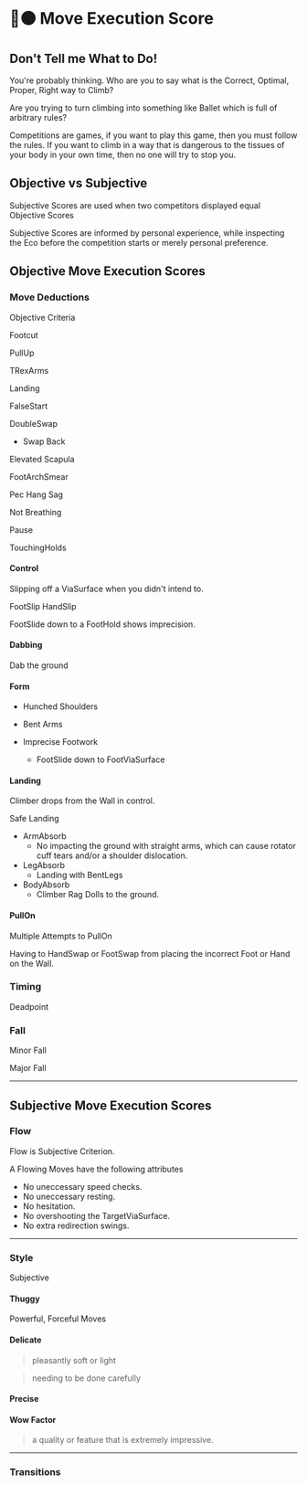 # 🔷🟠 Move Execution Score

## Don't Tell me What to Do!

You're probably thinking. Who are you to say what is the Correct, Optimal, Proper, Right way to Climb?

Are you trying to turn climbing into something like Ballet which is full of arbitrary rules?

Competitions are games, if you want to play this game, then you must follow the rules. If you want to climb in a way that is dangerous to the tissues of your body in your own time, then no one will try to stop you.

## Objective vs Subjective

Subjective Scores are used when two competitors displayed equal Objective Scores

Subjective Scores are informed by personal experience, while inspecting the Eco before the competition starts or merely personal preference.

## Objective Move Execution Scores

### Move Deductions

Objective Criteria

Footcut

PullUp

TRexArms

Landing

FalseStart

DoubleSwap

- Swap Back

Elevated Scapula

FootArchSmear

Pec Hang Sag

Not Breathing

Pause

TouchingHolds

#### Control

Slipping off a ViaSurface when you didn't intend to.

FootSlip
HandSlip

FootSlide down to a FootHold shows imprecision.

#### Dabbing

Dab the ground

#### Form

- Hunched Shoulders

- Bent Arms

- Imprecise Footwork
    - FootSlide down to FootViaSurface

#### Landing

Climber drops from the Wall in control.

Safe Landing

- ArmAbsorb
    - No impacting the ground with straight arms, which can cause rotator cuff tears and/or a shoulder dislocation.
- LegAbsorb
    - Landing with BentLegs
- BodyAbsorb
    - Climber Rag Dolls to the ground.

#### PullOn

Multiple Attempts to PullOn

Having to HandSwap or FootSwap from placing the incorrect Foot or Hand on the Wall.

### Timing

Deadpoint

### Fall

Minor Fall

Major Fall

-----------------------------------------------------------------------------------------------------

## Subjective Move Execution Scores

### Flow

Flow is Subjective Criterion.

A Flowing Moves have the following attributes

- No uneccessary speed checks.
- No uneccessary resting.
- No hesitation.
- No overshooting the TargetViaSurface.
- No extra redirection swings.

-----------------------------------------------------------------------------------------------------

### Style

Subjective

#### Thuggy

Powerful, Forceful Moves

#### Delicate

> pleasantly soft or light

> needing to be done carefully

#### Precise

#### Wow Factor

> a quality or feature that is extremely impressive.
-----------------------------------------------------------------------------------------------------

### Transitions
